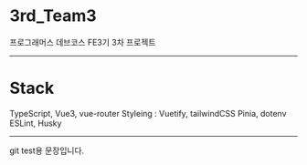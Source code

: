 # 3rd_Team3

프로그래머스 데브코스 FE3기 3차 프로젝트

---

# Stack

TypeScript, Vue3, vue-router
Styleing : Vuetify, tailwindCSS
Pinia, dotenv
ESLint, Husky

---

git test용 문장입니다.
